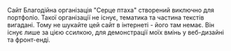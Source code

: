 Сайт Благодійна організація "Серце птаха" створений виключно для портфоліо. Такої організації не існує, тематика та частина текстів вигадані. Тому не шукайте цей сайт в інтернеті - його там немає. Він існує лише за цією ссилкою, для демонстрації моїх вмінь у веб-дизайні та фронт-енді.
